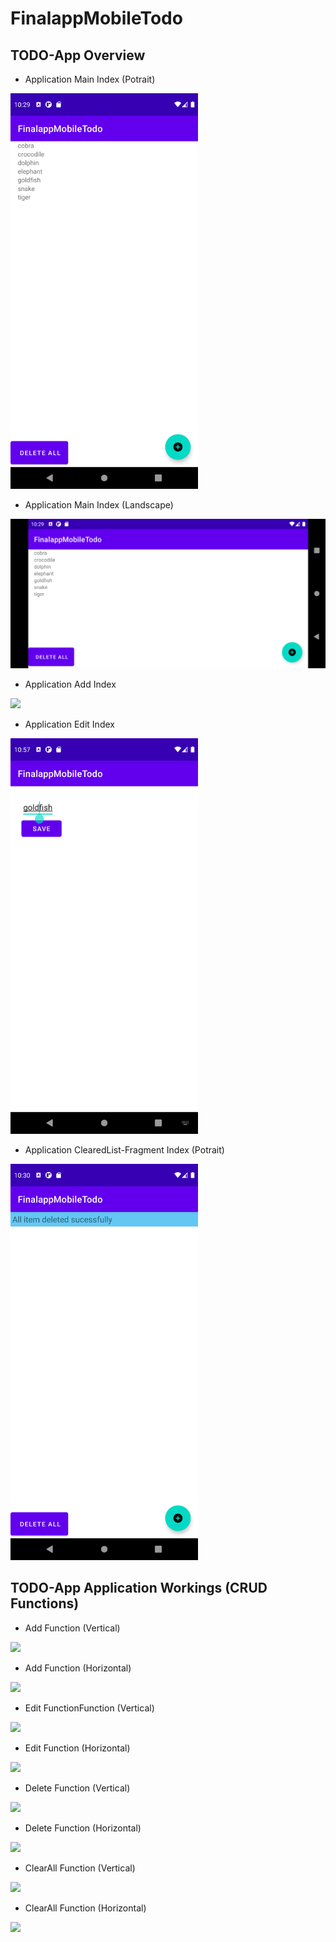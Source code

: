# FinalappMobileTodo

## TODO-App  Overview

- Application Main Index (Potrait)
<img src="Screenshots/index potrait.png" width=300/>

- Application Main Index (Landscape)
<img src="Screenshots/index landscape.png"/>

- Application Add Index 
<img src="Screenshots/Index-AddPage.png" width=300/>

- Application Edit Index 
<img src="Screenshots/edit task view.png" width=300/>

- Application ClearedList-Fragment Index (Potrait)
<img src="Screenshots/deleted every task view.png" width=300/>


## TODO-App Application Workings (CRUD Functions)

- Add Function (Vertical)
<img src="Screenshot/AddGif.gif" width=300/>

- Add Function (Horizontal)
<img src="Screenshot/AddLandGif.gif"/>

- Edit FunctionFunction (Vertical)
<img src="Screenshot/EditGif.gif" width=300/>

- Edit Function (Horizontal)
<img src="Screenshot/EditLandGif.gif"/>

- Delete Function (Vertical)
<img src="Screenshot/DeleteGif.gif" width=300/>

- Delete Function (Horizontal)
<img src="Screenshot/DeleteLandGif.gif"/>

- ClearAll Function (Vertical)
<img src="Screenshot/ClearAllGif.gif" width=300/>

- ClearAll Function (Horizontal)
<img src="Screenshot/ClearAllLandGif.gif"/>
